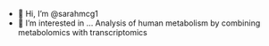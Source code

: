 - 👋 Hi, I’m @sarahmcg1
- 👀 I’m interested in ... Analysis of human metabolism by combining metabolomics with transcriptomics

<!---
sarahmcg1/sarahmcg1 is a ✨ special ✨ repository because its `README.md` (this file) appears on your GitHub profile.
You can click the Preview link to take a look at your changes.
--->
